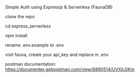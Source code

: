 Simple Auth using Expressjs & Serverless (FaunaDB)

clone the repo

cd express_serverless

npm install

rename .env.example to .env

visit fauna, create your api_key and replace in .env

postman documentation: https://documenter.getpostman.com/view/6890514/UVXjLGKm